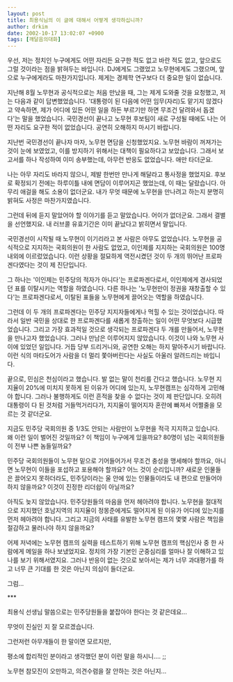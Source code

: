 ```yaml
---
layout: post
title: 최용식님의 이 글에 대해서 어떻게 생각하십니까?
author: drkim
date: 2002-10-17 13:02:07 +0900
tags: [깨달음의대화]
---
```

우선, 저는 정치인 누구에게도 어떤 자리든 요구한 적도 없고 바란 적도 없고, 앞으로도 그럴 것이라는 점을 밝혀두는 바입니다. DJ에게도 그랬었고 노무현에게도 그랬으며, 앞으로 누구에게라도 마찬가지입니다. 제게는 경제학 연구보다 더 중요한 일이 없습니다.
  

  
지난해 8월 노무현과 공식적으로는 처음 만났을 때, 그는 제게 도와줄 것을 요청했고, 저는 다음과 같이 답변했었습니다. '대통령이 된 다음에 어떤 임무(자리)도 맡기지 않겠다고 약속하면, 제가 어디에 있든 어떤 일을 하든 부르기만 하면 무조건 달려와서 돕겠다'는 말을 했었습니다. 국민경선이 끝나고 노무현 후보팀이 새로 구성될 때에도 나는 어떤 자리도 요구한 적이 없었습니다. 공연히 오해하지 마시기 바랍니다.
  

  
지난번 국민경선이 끝나자 마자, 노무현 면담을 신청했었지요. 노무현 바람이 꺼져가는 것이 눈에 보였었고, 이를 방지하기 위해서는 대책이 필요하다고 보았습니다. 그래서 보고서를 하나 작성하여 이미 송부했는데, 아무런 반응도 없었습니다. 애만 타더군요.
  

  
나는 아무 자리도 바라지 않으니, 제발 한번만 만나게 해달라고 통사정을 했었지요. 후보로 확정되기 전에는 하루이틀 내에 면담이 이루어지곤 했었는데, 이 때는 달랐습니다. 아무리 애걸을 해도 소용이 없더군요. 내가 무엇 때문에 노무현을 만나려고 하는지 분명히 밝혀도 사정은 마찬가지였습니다.
  

  
그런데 뒤에 듣지 말았어야 할 이야기를 듣고 말았습니다. 어이가 없더군요. 그래서 결별을 선언했지요. 내 러브콜 유효기간은 이미 끝났다고 밝히면서 말입니다.
  

  
국민경선이 시작될 때 노무현이 이기리라고 본 사람은 아무도 없었습니다. 노무현을 공식적으로 지지하는 국회의원이 한 사람도 없었고, 이인제를 지지하는 국회의원은 100명 내외에 이르렀었습니다. 이런 상황을 절묘하게 역전시켰던 것이 두 개의 뛰어난 프로파겐다였다는 것이 제 진단입니다.
  

  
그 하나는 '이인제는 민주당의 적자가 아니다'는 프로파겐다로서, 이인제에게 경사되었던 표를 이탈시키는 역할을 하였습니다. 다른 하나는 '노무현만이 정권을 재창출할 수 있다'는 프로파겐다로서, 이탈된 표들을 노무현에게 끌어오는 역할을 하였습니다.
  

  
그런데 이 두 개의 프로파겐다는 민주당 지지자들에게나 먹힐 수 있는 것이었습니다. 따라서 일반 국민을 상대로 한 프로파겐다를 새롭게 창출하는 일이 어떤 무엇보다 시급했었습니다. 그리고 가장 효과적일 것으로 생각되는 프로파겐다 두 개를 만들어서, 노무현을 만나고자 했었습니다. 그러나 만남은 이루어지지 않았습니다. 이것이 나와 노무현 사이에 있었던 일입니다. 거듭 당부 드리거니와, 공연한 오해는 하지 말아주시기 바랍니다. 이런 식의 마타도어가 사람을 더 멀리 쫓아버린다는 사실도 아울러 알려드리는 바입니다.
  

  
끝으로, 민심은 천심이라고 했습니다. 발 없는 말이 천리를 간다고 했습니다. 노무현 지지율이 20%에 미치지 못하게 된 이유가 어디에 있는지, 노무현캠프는 심각하게 고민해야 합니다. 그러나 불행하게도 이런 흔적을 찾을 수 없다는 것이 제 판단입니다. 오히려 대통령이 다 된 것처럼 거들먹거리다가, 지지율이 떨어지자 혼란에 빠져서 어쩔줄을 모르는 것 같더군요.
  

  
지금도 민주당 국회의원 중 1/3도 안되는 사람만이 노무현을 적극 지지하고 있습니다. 왜 이런 일이 벌어진 것일까요? 이 책임이 누구에게 있을까요? 80명이 넘는 국회의원들이 전부 나쁜 놈들일까요?
  

  
민주당 국회의원들이 노무현 밑으로 기어들어가서 무조건 충성을 맹세해야 할까요, 아니면 노무현이 이들을 포섭하고 포용해야 할까요? 어느 것이 순리입니까? 새로운 인물들은 끌어오지 못하더라도, 민주당이라는 울 안에 있는 인물들이라도 내 편으로 만들어야 하지 않을까요? 이것이 진정한 리더쉽이 아닐까요?
  

  
아직도 늦지 않았습니다. 민주당원들의 마음을 먼저 헤아려야 합니다. 노무현을 절대적으로 지지했던 호남지역의 지지율이 정몽준에게도 떨어지게 된 이유가 어디에 있는지를 먼저 헤아려야 합니다. 그리고 지금의 사태를 유발한 노무현 캠프의 몇몇 사람은 책임을 절감하고 물러나야 하지 않을까요?
  

  
어제 저녁에는 노무현 캠프의 실력을 테스트하기 위해 노무현 캠프의 핵심인사 중 한 사람에게 메일을 하나 보냈었지요. 정치의 가장 기본인 군중심리를 얼마나 잘 이해하고 있나를 보기 위해서였지요. 그러나 반응이 없는 것으로 보아서는 제가 너무 과대평가를 하고 너무 큰 기대를 한 것은 아닌지 의심이 들더군요.
  

  
그럼...
  

  

  
\***
  

  
최용식 선생님 말씀으로는 민주당원들을 붙잡아야 한다는 것 같은데요...
  
무엇이 진실인 지 잘 모르겠습니다.
  

  
그런저런 아무개들이 한 말이면 모르지만,
  
평소에 합리적인 분이라고 생각했던 분이 이런 말을 하시니.... ;;
  

  
노무현 참모진이 오만하고, 의견수렴을 잘 안하는 것은 아닌지...